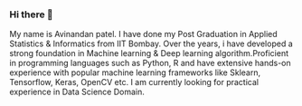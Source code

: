 ### Hi there 👋
My name is Avinandan patel. I have done my Post Graduation in Applied Statistics & Informatics from IIT Bombay. Over the years, i have developed a strong foundation in Machine learning & Deep learning algorithm.Proficient in programming languages such as Python, R and have extensive hands-on experience with popular machine learning frameworks like Sklearn, Tensorflow, Keras, OpenCV etc. I am currently looking for practical experience in Data Science Domain. 

<!--
**Avi262000/Avi262000** is a ✨ _special_ ✨ repository because its `README.md` (this file) appears on your GitHub profile.

Here are some ideas to get you started:

- 🔭 I’m currently working on ...
- 🌱 I’m currently learning ...
- 👯 I’m looking to collaborate on ...
- 🤔 I’m looking for help with ...
- 💬 Ask me about ...
- 📫 How to reach me: ...
- 😄 Pronouns: ...
- ⚡ Fun fact: ...
-->
